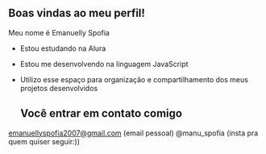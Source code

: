 ## Boas vindas ao meu perfil!

Meu nome é Emanuelly Spofia

- Estou estudando na Alura
- Estou me desenvolvendo na linguagem JavaScript
- Utilizo esse espaço para organização e compartilhamento dos meus  projetos desenvolvidos

  ## Você entrar em contato comigo 

emanuellyspofia2007@gmail.com (email pessoal)
@manu_spofia (insta pra quem quiser seguir:))
